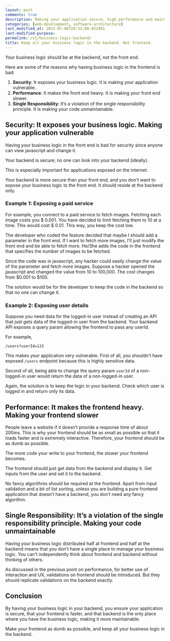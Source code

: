 ```yaml
---
layout: post
comments: true
description: Making your application secure, high performance and maintanable.
categories: [web-development, software-architecture]
last_modified_at: 2023-07-06T20:52:08.052481
last-modified-purpose:
permalink: /v1/business-logic-backend/
title: Keep all your business logic in the backend. Not frontend.
---
```


Your business logic should be at the backend, not the front end.

Here are some of the reasons why having business logic in the frontend is bad:

1. **Security**: It exposes your business logic. It is making your application vulnerable.
2. **Performance**: It makes the front end heavy. It is making your front end slower.
3. **Single Responsibility**: It’s a violation of the single responsibility principle. It is making your code unmaintainable.

## **Security**: It exposes your business logic. Making your application vulnerable

Having your business logic in the front end is bad for security since anyone can view javascript and change it.

Your backend is secure; no one can look into your backend (ideally).

This is especially important for applications exposed on the internet.

Your backend is more secure than your front end, and you don't want to expose your business logic to the front end. It should reside at the backend only.

### Example 1: Exposing a paid service

For example, you connect to a paid service to fetch images. Fetching each image costs you $ 0.001. You have decided to limit fetching them to 10 at a time. This would cost $ 0.01. This way, you keep the cost low.

The developer who coded the feature decided that maybe I should add a parameter in the front end. If I want to fetch more images, I’ll just modify the front end and be able to fetch more. He/She adds the code in the frontend that specifies the number of images to be fetched.

Since the code was in javascript, any hacker could easily change the value of the parameter and fetch more images. Suppose a hacker opened the javascript and changed the value from 10 to 100,000. The cost changes from $0.001 to $100.

The solution would be for the developer to keep the code in the backend so that no one can change it.

### Example 2: Exposing user details

Suppose you need data for the logged-in user instead of creating an API that just gets data of the logged-in user from the backend. Your backend API exposes a query param allowing the frontend to pass any userId.

For example,

```
/users?userId=123
```

This makes your application very vulnerable. First of all, you shouldn’t have exposed `/users` endpoint because this is highly sensitive data.

Second of all, being able to change the query param `userId` of a non-logged-in user would return the data of a non-logged-in user.

Again, the solution is to keep the logic in your backend. Check which user is logged in and return only its data.

## **Performance**: It makes the frontend heavy. Making your frontend slower

People leave a website if it doesn’t provide a response time of about 200ms. This is why your frontend should be as small as possible so that it loads faster and is extremely interactive. Therefore, your frontend should be as dumb as possible.

The more code your write to your frontend, the slower your frontend becomes.

The frontend should just get data from the backend and display it. Get inputs from the user and set it to the backend.

No fancy algorithms should be required at the frontend. Apart from input validation and a bit of list sorting, unless you are building a pure frontend application that doesn’t have a backend, you don’t need any fancy algorithm.

## **Single Responsibility**: It’s a violation of the single responsibility principle. Making your code unmaintainable

Having your business logic distributed half at frontend and half at the backend means that you don't have a single place to manage your business logic. You can't independently think about frontend and backend without thinking of others.

As discussed in the previous point on performance, for better use of interaction and UX, validations on frontend should be introduced. But they should replicate validations on the backend exactly.

## Conclusion

By having your business logic in your backend, you ensure your application is secure, that your frontend is faster, and that backend is the only place where you have the business logic, making it more maintainable.

Make your frontend as dumb as possible, and keep all your business logic in the backend.